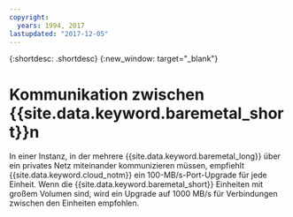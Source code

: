 ```yaml
---
copyright:
  years: 1994, 2017
lastupdated: "2017-12-05"
---
```


{:shortdesc: .shortdesc}
{:new_window: target="_blank"}


# Kommunikation zwischen {{site.data.keyword.baremetal_short}}n

In einer Instanz, in der mehrere {{site.data.keyword.baremetal_long}} über ein privates Netz miteinander kommunizieren müssen, empfiehlt {{site.data.keyword.cloud_notm}} ein 100-MB/s-Port-Upgrade für jede Einheit. Wenn die {{site.data.keyword.baremetal_short}} Einheiten mit großem Volumen sind, wird ein Upgrade auf 1000 MB/s für Verbindungen zwischen den Einheiten empfohlen.
